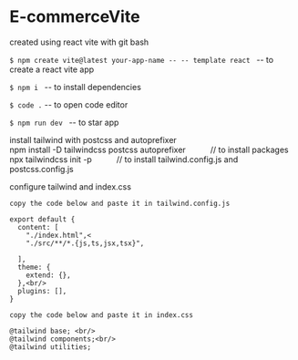 # E-commerceVite

created using react vite with git bash<br/>

```$ npm create vite@latest your-app-name -- -- template react ```
-- to create a react vite app<br/>

```$ npm i ```
-- to install dependencies<br/>

```$ code .```
-- to open code editor<br/>

```$ npm run dev ```
-- to star app<br/>

install tailwind with postcss and autoprefixer <br/>
npm install -D tailwindcss postcss autoprefixer &nbsp;&nbsp;&nbsp;&nbsp;&nbsp;&nbsp;&nbsp;&nbsp;&nbsp;&nbsp;// to install packages<br/>
npx tailwindcss init -p &nbsp;&nbsp;&nbsp;&nbsp;&nbsp;&nbsp;&nbsp;&nbsp;&nbsp;&nbsp;// to install tailwind.config.js and postcss.config.js<br/>

configure tailwind and index.css<br/>

```copy the code below and paste it in tailwind.config.js```
```/** @type {import('tailwindcss').Config} *
export default {
  content: [
    "./index.html",<
    "./src/**/*.{js,ts,jsx,tsx}",
    
  ],
  theme: {
    extend: {},
  },<br/>
  plugins: [],
}
```

```copy the code below and paste it in index.css```
```
@tailwind base; <br/>
@tailwind components;<br/>
@tailwind utilities;
```


